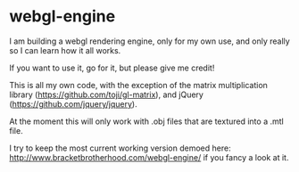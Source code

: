 webgl-engine
============
I am building a webgl rendering engine, only for my own use, and only really so I can learn how it all works.

If you want to use it, go for it, but please give me credit!

This is all my own code, with the exception of the matrix multiplication library (https://github.com/toji/gl-matrix), and jQuery (https://github.com/jquery/jquery).

At the moment this will only work with .obj files that are textured into a .mtl file.

I try to keep the most current working version demoed here: http://www.bracketbrotherhood.com/webgl-engine/ if you fancy a look at it.
